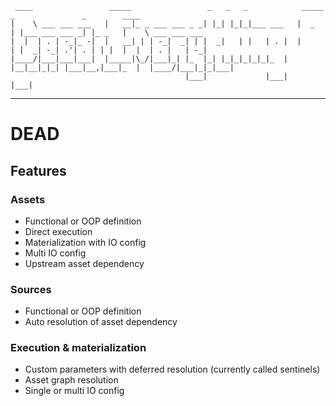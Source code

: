 ```
 ____                 _____                 _   _   _            _____ _               _        ____              
|    \ ___ ___ ___   |   __|_ _ ___ ___ _ _| |_| |_|_|___ ___   |  _  | |___ ___ ___ _| |_ _   |    \ ___ ___ ___ 
|  |  | . | -_|_ -|  |   __| | | -_|  _| | |  _|   | |   | . |  |     | |  _| -_| .'| . | | |  |  |  | . |   | -_|
|____/|___|___|___|  |_____|\_/|___|_| |_  |_| |_|_|_|_|_|_  |  |__|__|_|_| |___|__,|___|_  |  |____/|___|_|_|___|
                                       |___|             |___|                          |___|                     
```

---

# DEAD

## Features

### Assets
* Functional or OOP definition
* Direct execution
* Materialization with IO config
* Multi IO config
* Upstream asset dependency

### Sources
* Functional or OOP definition
* Auto resolution of asset dependency

### Execution & materialization
* Custom parameters with deferred resolution (currently called sentinels)
* Asset graph resolution
* Single or multi IO config

